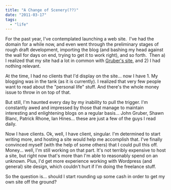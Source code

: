 ```yaml
---
title: "A Change of Scenery(??)"
date: "2011-03-17"
tags:
  - "life"
---
```


For the past year, I've contemplated launching a web site.  I've had the domain for a while now, and even went through the preliminary stages of rough draft development, importing the blog (and bashing my head against the wall for days on end, trying to get it to work right), and so forth.  Then a) I realized that my site had a lot in common with [Gruber's site](http://daringfireball.net/), and 2) I had nothing relevant.

At the time, I had no clients that I'd display on the site... now I have 1. My blogging was in the tank (as it is currently). I realized that very few people want to read about the "personal life" stuff. And there's the whole money issue to throw in on top of that.

But still, I'm haunted every day by my inability to pull the trigger. I'm constantly awed and impressed by those that manage to maintain interesting and enlightening blogs on a regular basis... John Gruber, Shawn Blanc, Patrick Rhone, Ian Hines... these are just a few of the guys I read daily.

Now I have clients. Ok, well, I have client, singular. I'm determined to start writing more, and hosting a site would help me accomplish that. I've finally convinced myself (with the help of some others) that I could pull this off. Money... well, I'm still working on that part. It's not terribly expensive to host a site, but right now that's more than I'm able to reasonably spend on an unknown. Plus, I'd get more experience working with Wordpress (and general) site design, which couldn't hurt if I'm doing the freelance stuff.

So the question is... should I start rounding up some cash in order to get my own site off the ground?
